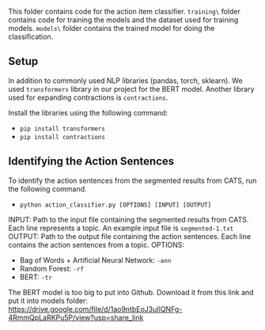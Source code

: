 This folder contains code for the action item classifier. `training\` folder contains code for training the models and the dataset used for training models. `models\` folder contains the trained model for doing the classification.


## Setup

In addition to commonly used NLP libraries (pandas, torch, sklearn). We used `transformers` library in our project for the BERT model. Another library used for expanding contractions is `contractions`.

Install the libraries using the following command:
* `pip install transformers`
* `pip install contractions`

## Identifying the Action Sentences

To identify the action sentences from the segmented results from CATS, run the following command.
* `python action_classifier.py [OPTIONS] [INPUT] [OUTPUT]`

INPUT: Path to the input file containing the segmented results from CATS. Each line represents a topic. An example input file is `segmented-1.txt`
OUTPUT: Path to the output file containing the action sentences. Each line contains the action sentences from a topic.
OPTIONS:
* Bag of Words + Artificial Neural Network: `-ann`
* Random Forest: `-rf`
* BERT: `-tr`

The BERT model is too big to put into Github. Download it from this link and put it into models folder: https://drive.google.com/file/d/1ao9ntbEoJ3uIlQNFg-4RmmQpLaRKPu5P/view?usp=share_link

